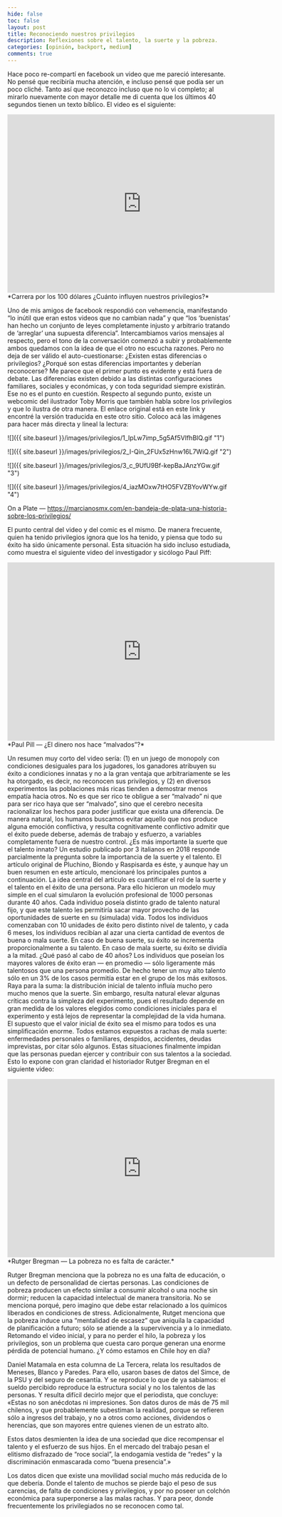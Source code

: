 ```yaml
---
hide: false
toc: false
layout: post
title: Reconociendo nuestros privilegios
description: Reflexiones sobre el talento, la suerte y la pobreza. 
categories: [opinión, backport, medium]
comments: true
---
```


Hace poco re-compartí en facebook un video que me pareció interesante. No pensé que recibiría mucha atención, e incluso pensé que podía ser un poco cliché. Tanto así que reconozco incluso que no lo vi completo; al mirarlo nuevamente con mayor detalle me di cuenta que los últimos 40 segundos tienen un texto bíblico. El video es el siguiente:

<center>
<iframe width="600" height="400" src="https://www.youtube.com/embed/WNHw5eVzv5U" frameborder="0" allowfullscreen></iframe>
</center>
*Carrera por los 100 dólares ¿Cuánto influyen nuestros privilegios?*

Uno de mis amigos de facebook respondió con vehemencia, manifestando “lo inútil que eran estos videos que no cambian nada” y que “los ‘buenistas’ han hecho un conjunto de leyes completamente injusto y arbitrario tratando de ‘arreglar’ una supuesta diferencia”. Intercambiamos varios mensajes al respecto, pero el tono de la conversación comenzó a subir y probablemente ambos quedamos con la idea de que el otro no escucha razones. Pero no deja de ser válido el auto-cuestionarse:
¿Existen estas diferencias o privilegios?
¿Porqué son estas diferencias importantes y deberían reconocerse?
Me parece que el primer punto es evidente y está fuera de debate. Las diferencias existen debido a las distintas configuraciones familiares, sociales y económicas, y con toda seguridad siempre existirán. Ese no es el punto en cuestión.
Respecto al segundo punto, existe un webcomic del ilustrador Toby Morris que también habla sobre los privilegios y que lo ilustra de otra manera. El enlace original está en este link y encontré la versión traducida en este otro sitio. Coloco acá las imágenes para hacer más directa y lineal la lectura:

![]({{ site.baseurl }}/images/privilegios/1_IpLw7imp_5g5Af5VIfhBlQ.gif "1")

![]({{ site.baseurl }}/images/privilegios/2_I-Qin_2FUx5zHnw16L7WiQ.gif "2")

![]({{ site.baseurl }}/images/privilegios/3_c_9UfU9Bf-kepBaJAnzYGw.gif "3")

![]({{ site.baseurl }}/images/privilegios/4_iazMOxw7tHO5FVZBYovWYw.gif "4")

On a Plate — https://marcianosmx.com/en-bandeja-de-plata-una-historia-sobre-los-privilegios/

El punto central del video y del comic es el mismo. De manera frecuente, quien ha tenido privilegios ignora que los ha tenido, y piensa que todo su éxito ha sido únicamente personal. Esta situación ha sido incluso estudiada, como muestra el siguiente video del investigador y sicólogo Paul Piff:

<center>
<iframe width="600" height="400" src="https://www.youtube.com/embed/tzBeZ8FQC_o" frameborder="0" allowfullscreen></iframe>
</center>
*Paul Pill — ¿El dinero nos hace “malvados”?*

Un resumen muy corto del video sería: (1) en un juego de monopoly con condiciones desiguales para los jugadores, los ganadores atribuyen su éxito a condiciones innatas y no a la gran ventaja que arbitrariamente se les ha otorgado, es decir, no reconocen sus privilegios, y (2) en diversos experimentos las poblaciones más ricas tienden a demostrar menos empatía hacia otros. No es que ser rico te obligue a ser “malvado” ni que para ser rico haya que ser “malvado”, sino que el cerebro necesita racionalizar los hechos para poder justificar que exista una diferencia. De manera natural, los humanos buscamos evitar aquello que nos produce alguna emoción conflictiva, y resulta cognitivamente conflictivo admitir que el éxito puede deberse, además de trabajo y esfuerzo, a variables completamente fuera de nuestro control.
¿Es más importante la suerte que el talento innato?
Un estudio publicado por 3 italianos en 2018 responde parcialmente la pregunta sobre la importancia de la suerte y el talento. El artículo original de Pluchino, Biondo y Raspisarda es éste, y aunque hay un buen resumen en este artículo, mencionaré los principales puntos a continuación. La idea central del artículo es cuantificar el rol de la suerte y el talento en el éxito de una persona. Para ello hicieron un modelo muy simple en el cual simularon la evolución profesional de 1000 personas durante 40 años. Cada individuo poseía distinto grado de talento natural fijo, y que este talento les permitiría sacar mayor provecho de las oportunidades de suerte en su (simulada) vida. Todos los individuos comenzaban con 10 unidades de éxito pero distinto nivel de talento, y cada 6 meses, los individuos recibían al azar una cierta cantidad de eventos de buena o mala suerte. En caso de buena suerte, su éxito se incrementa proporcionalmente a su talento. En caso de mala suerte, su éxito se dividía a la mitad. ¿Qué pasó al cabo de 40 años? Los individuos que poseían los mayores valores de éxito eran — en promedio — sólo ligeramente más talentosos que una persona promedio. De hecho tener un muy alto talento sólo en un 3% de los casos permitía estar en el grupo de los más exitosos. Raya para la suma: la distribución inicial de talento influía mucho pero mucho menos que la suerte. Sin embargo, resulta natural elevar algunas críticas contra la simpleza del experimento, pues el resultado depende en gran medida de los valores elegidos como condiciones iniciales para el experimento y está lejos de representar la complejidad de la vida humana. El supuesto que el valor inicial de éxito sea el mismo para todos es una simplificación enorme.
Todos estamos expuestos a rachas de mala suerte: enfermedades personales o familiares, despidos, accidentes, deudas imprevistas, por citar sólo algunos. Estas situaciones finalmente impidan que las personas puedan ejercer y contribuir con sus talentos a la sociedad. Esto lo expone con gran claridad el historiador Rutger Bregman en el siguiente video:

<center>
<iframe width="600" height="400" src="https://www.youtube.com/embed/ydKcaIE6O1k" frameborder="0" allowfullscreen></iframe>
</center>
*Rutger Bregman — La pobreza no es falta de carácter.*

Rutger Bregman menciona que la pobreza no es una falta de educación, o un defecto de personalidad de ciertas personas. Las condiciones de pobreza producen un efecto similar a consumir alcohol o una noche sin dormir; reducen la capacidad intelectual de manera transitoria. No se menciona porqué, pero imagino que debe estar relacionado a los químicos liberados en condiciones de stress. Adicionalmente, Rutget menciona que la pobreza induce una “mentalidad de escasez” que aniquila la capacidad de planificación a futuro; sólo se atiende a la supervivencia y a lo inmediato. Retomando el video inicial, y para no perder el hilo, la pobreza y los privilegios, son un problema que cuesta caro porque generan una enorme pérdida de potencial humano.
¿Y cómo estamos en Chile hoy en día?

Daniel Matamala en esta columna de La Tercera, relata los resultados de Meneses, Blanco y Paredes. Para ello, usaron bases de datos del Simce, de la PSU y del seguro de cesantía. Y se reproduce lo que de ya sabíamos: el sueldo percibido reproduce la estructura social y no los talentos de las personas. Y resulta difícil decirlo mejor que el periodista, que concluye:
«Estas no son anécdotas ni impresiones. Son datos duros de más de 75 mil chilenos, y que probablemente subestiman la realidad, porque se refieren sólo a ingresos del trabajo, y no a otros como acciones, dividendos o herencias, que son mayores entre quienes vienen de un estrato alto.

Estos datos desmienten la idea de una sociedad que dice recompensar el talento y el esfuerzo de sus hijos. En el mercado del trabajo pesan el elitismo disfrazado de “roce social”, la endogamia vestida de “redes” y la discriminación enmascarada como “buena presencia”.»

Los datos dicen que existe una movilidad social mucho más reducida de lo que debería. Donde el talento de muchos se pierde bajo el peso de sus carencias, de falta de condiciones y privilegios, y por no poseer un colchón económica para superponerse a las malas rachas. Y para peor, donde frecuentemente los privilegiados no se reconocen como tal.